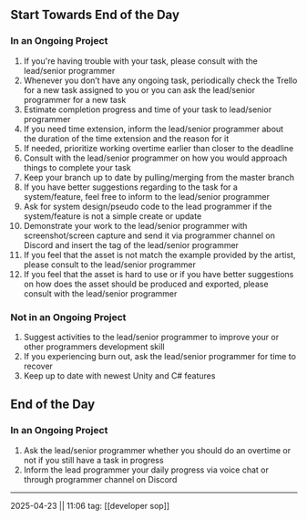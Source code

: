 ## Start Towards End of the Day
### In an Ongoing Project
1. If you're having trouble with your task, please consult with the lead/senior programmer
2. Whenever you don’t have any ongoing task, periodically check the Trello for a new task assigned to you or you can ask the lead/senior programmer for a new task
3. Estimate completion progress and time of your task to lead/senior programmer
4. If you need time extension, inform the lead/senior programmer about the duration of the time extension and the reason for it
5. If needed, prioritize working overtime earlier than closer to the deadline
6. Consult with the lead/senior programmer on how you would approach things to complete your task
7. Keep your branch up to date by pulling/merging from the master branch
8. If you have better suggestions regarding to the task for a system/feature, feel free to inform to the lead/senior programmer
9. Ask for system design/pseudo code to the lead programmer if the system/feature is not a simple create or update
10. Demonstrate your work to the lead/senior programmer with screenshot/screen capture and send it via programmer channel on Discord and insert the tag of the lead/senior programmer
11. If you feel that the asset is not match the example provided by the artist, please consult to the lead/senior programmer
12. If you feel that the asset is hard to use or if you have better suggestions on how does the asset should be produced and exported, please consult with the lead/senior programmer

### Not in an Ongoing Project
1. Suggest activities to the lead/senior programmer to improve your or other programmers development skill
2. If you experiencing burn out, ask the lead/senior programmer for time to recover
3. Keep up to date with newest Unity and C# features

## End of the Day
### In an Ongoing Project
1. Ask the lead/senior programmer whether you should do an overtime or not if you still have a task in progress
2. Inform the lead programmer your daily progress via voice chat or through programmer channel on Discord


---
2025-04-23 || 11:06
tag: [[developer sop]]